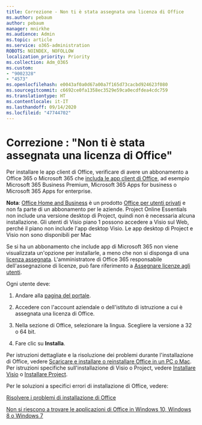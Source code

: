 ```yaml
---
title: Correzione - Non ti è stata assegnata una licenza di Office
ms.author: pebaum
author: pebaum
manager: mnirkhe
ms.audience: Admin
ms.topic: article
ms.service: o365-administration
ROBOTS: NOINDEX, NOFOLLOW
localization_priority: Priority
ms.collection: Adm_O365
ms.custom:
- "9002328"
- "4573"
ms.openlocfilehash: e0043af0a0d67a00a7f165d73cacbd924623f080
ms.sourcegitcommit: c6692ce0fa1358ec3529e59ca0ecdfdea4cdc759
ms.translationtype: HT
ms.contentlocale: it-IT
ms.lasthandoff: 09/14/2020
ms.locfileid: "47744702"
---
```

# <a name="fix---you-currently-have-not-been-assigned-an-office-license"></a>Correzione : "Non ti è stata assegnata una licenza di Office"

Per installare le app client di Office, verificare di avere un abbonamento a Office 365 o Microsoft 365 che [includa le app client di Office](https://support.office.com/article/office-for-home-and-office-for-business-plans-28cbc8cf-1332-4f04-9123-9b660abb629e), ad esempio Microsoft 365 Business Premium, Microsoft 365 Apps for business o Microsoft 365 Apps for enterprise.

**Nota**: [Office Home and Business](https://products.office.com/home-and-business) è un prodotto [Office per utenti privati](https://support.office.com/article/28cbc8cf-1332-4f04-9123-9b660abb629e?wt.mc_id=Alchemy_ClientDIA) e non fa parte di un abbonamento per le aziende. Project Online Essentials non include una versione desktop di Project, quindi non è necessaria alcuna installazione. Gli utenti di Visio piano 1 possono accedere a Visio sul Web, perché il piano non include l'app desktop Visio. Le app desktop di Project e Visio non sono disponibili per Mac

Se si ha un abbonamento che include app di Microsoft 365 non viene visualizzata un'opzione per installarle, a meno che non si disponga di una [licenza assegnata](https://support.office.com/article/what-office-365-business-product-or-license-do-i-have-f8ab5e25-bf3f-4a47-b264-174b1ee925fd?wt.mc_id=scl_installoffice_home). L'amministratore di Office 365 responsabile dell'assegnazione di licenze, può fare riferimento a [Assegnare licenze agli utenti](https://support.office.com/article/assign-licenses-to-users-in-office-365-for-business-997596b5-4173-4627-b915-36abac6786dc?wt.mc_id=scl_installoffice_home).

Ogni utente deve:

1. Andare alla [pagina del portale](https://portal.office.com/OLS/MySoftware.aspx).

2. Accedere con l'account aziendale o dell'istituto di istruzione a cui è assegnata una licenza di Office.

3. Nella sezione di Office, selezionare la lingua. Scegliere la versione a 32 o 64 bit.

4. Fare clic su **Installa**.

Per istruzioni dettagliate e la risoluzione dei problemi durante l'installazione di Office, vedere [Scaricare e installare o reinstallare Office in un PC o Mac](https://support.office.com/article/4414eaaf-0478-48be-9c42-23adc4716658?wt.mc_id=Alchemy_ClientDIA). Per istruzioni specifiche sull'installazione di Visio o Project, vedere [Installare Visio](https://support.office.com/article/f98f21e3-aa02-4827-9167-ddab5b025710) o [Installare Project](https://support.office.com/article/7059249b-d9fe-4d61-ab96-5c5bf435f281).

Per le soluzioni a specifici errori di installazione di Office, vedere:

[Risolvere i problemi di installazione di Office](https://support.office.com/article/35ff2def-e0b2-4dac-9784-4cf212c1f6c2#BKMK_ErrorMessages)

[Non si riescono a trovare le applicazioni di Office in Windows 10, Windows 8 o Windows 7](https://support.office.com/article/can-t-find-office-applications-in-windows-10-windows-8-or-windows-7-907ce545-6ae8-459b-8d9d-de6764a635d6)
